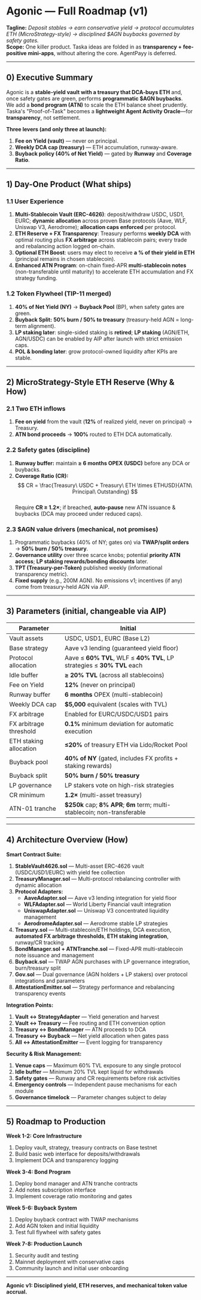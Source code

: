 # Agonic — Full Roadmap (v1)

**Tagline:** *Deposit stables → earn conservative yield → protocol accumulates ETH (MicroStrategy-style) → disciplined $AGN buybacks governed by safety gates.*  
**Scope:** One killer product. Taska ideas are folded in as **transparency + fee-positive mini-apps**, without altering the core. AgentPayy is deferred.

---

## 0) Executive Summary

Agonic is a **stable-yield vault with a treasury that DCA-buys ETH** and, once safety gates are green, performs **programmatic $AGN buybacks**.  
We add a **bond program (ATN)** to scale the ETH balance sheet prudently. Taska's "Proof-of-Task" becomes a **lightweight Agent Activity Oracle**—for **transparency**, not settlement.

**Three levers (and only three at launch):**
1. **Fee on Yield (vault)** — never on principal.  
2. **Weekly DCA cap (treasury)** — ETH accumulation, runway-aware.  
3. **Buyback policy (40% of Net Yield)** — gated by **Runway** and **Coverage Ratio**.

---

## 1) Day-One Product (What ships)

### 1.1 User Experience
1. **Multi-Stablecoin Vault (ERC-4626)**: deposit/withdraw USDC, USD1, EURC; **dynamic allocation** across proven Base protocols (Aave, WLF, Uniswap V3, Aerodrome); **allocation caps enforced** per protocol.
2. **ETH Reserve + FX Transparency**: Treasury performs **weekly DCA** with optimal routing plus **FX arbitrage** across stablecoin pairs; every trade and rebalancing action logged on-chain.
3. **Optional ETH Boost**: users may elect to receive **a % of their yield in ETH** (principal remains in chosen stablecoin).
4. **Enhanced ATN Program**: on-chain fixed-APR **multi-stablecoin notes** (non-transferable until maturity) to accelerate ETH accumulation and FX strategy funding.

### 1.2 Token Flywheel (TIP-11 merged)
1. **40% of Net Yield (NY)** → **Buyback Pool** (BP), when safety gates are green.
2. **Buyback Split:** **50% burn / 50% to treasury** (treasury-held AGN = long-term alignment).
3. **LP staking later**: single-sided staking is **retired**; **LP staking** (AGN/ETH, AGN/USDC) can be enabled by AIP after launch with strict emission caps.
4. **POL & bonding later**: grow protocol-owned liquidity after KPIs are stable.

---

## 2) MicroStrategy-Style ETH Reserve (Why & How)

### 2.1 Two ETH inflows
1) **Fee on yield** from the vault (**12%** of realized yield, never on principal) → Treasury.  
2) **ATN bond proceeds** → **100%** routed to ETH DCA automatically.

### 2.2 Safety gates (discipline)
1. **Runway buffer:** maintain **≥ 6 months OPEX (USDC)** before any DCA or buybacks.  
2. **Coverage Ratio (CR):**  
  $$ CR = \frac{Treasury\ USDC + Treasury\ ETH \times ETHUSD}{ATN\ Principal\ Outstanding} $$  
  Require **CR ≥ 1.2×**; if breached, **auto-pause** new ATN issuance & buybacks (DCA may proceed under reduced caps).

### 2.3 $AGN value drivers (mechanical, not promises)
1. Programmatic buybacks (40% of NY; gates on) via **TWAP/split orders** → **50% burn / 50% treasury**.  
2. **Governance utility** over three scarce knobs; potential **priority ATN access**; **LP staking rewards/bonding discounts** later.  
3. **TPT (Treasury-per-Token)** published weekly (informational transparency metric).  
4. **Fixed supply** (e.g., 200M AGN). No emissions v1; incentives (if any) come from treasury-held AGN via AIP.

---

## 3) Parameters (initial, changeable via AIP)

| Parameter | Initial |
|---|---|
| Vault assets | USDC, USD1, EURC (Base L2) |
| Base strategy | Aave v3 lending (guaranteed yield floor) |
| Protocol allocation | Aave ≤ **60% TVL**, WLF ≤ **40% TVL**, LP strategies ≤ **30% TVL** each |
| Idle buffer | **≥ 20% TVL** (across all stablecoins) |
| Fee on Yield | **12%** (never on principal) |
| Runway buffer | **6 months** OPEX (multi-stablecoin) |
| Weekly DCA cap | **$5,000** equivalent (scales with TVL) |
| FX arbitrage | Enabled for EURC/USDC/USD1 pairs |
| FX arbitrage threshold | **0.1%** minimum deviation for automatic execution |
| ETH staking allocation | **≤20%** of treasury ETH via Lido/Rocket Pool |
| Buyback pool | **40% of NY** (gated, includes FX profits + staking rewards) |
| Buyback split | **50% burn / 50% treasury** |
| LP governance | LP stakers vote on high-risk strategies |
| CR minimum | **1.2×** (multi-asset treasury) |
| ATN-01 tranche | **$250k** cap; **8% APR**; **6m** term; multi-stablecoin; non-transferable |

---

## 4) Architecture Overview (How)

**Smart Contract Suite:**
1. **StableVault4626.sol** — Multi-asset ERC-4626 vault (USDC/USD1/EURC) with yield fee collection
2. **TreasuryManager.sol** — Multi-protocol rebalancing controller with dynamic allocation
3. **Protocol Adapters:**
   - **AaveAdapter.sol** — Aave v3 lending integration for yield floor
   - **WLFAdapter.sol** — World Liberty Financial vault integration
   - **UniswapAdapter.sol** — Uniswap V3 concentrated liquidity management  
   - **AerodromeAdapter.sol** — Aerodrome stable LP strategies
4. **Treasury.sol** — Multi-stablecoin/ETH holdings, DCA execution, **automated FX arbitrage thresholds**, **ETH staking integration**, runway/CR tracking
5. **BondManager.sol + ATNTranche.sol** — Fixed-APR multi-stablecoin note issuance and management
6. **Buyback.sol** — TWAP AGN purchases with LP governance integration, burn/treasury split
7. **Gov.sol** — Dual governance (AGN holders + LP stakers) over protocol integrations and parameters
8. **AttestationEmitter.sol** — Strategy performance and rebalancing transparency events

**Integration Points:**
1. **Vault ↔ StrategyAdapter** — Yield generation and harvest
2. **Vault ↔ Treasury** — Fee routing and ETH conversion option
3. **Treasury ↔ BondManager** — ATN proceeds to DCA
4. **Treasury ↔ Buyback** — Net yield allocation when gates pass
5. **All ↔ AttestationEmitter** — Event logging for transparency

**Security & Risk Management:**
1. **Venue caps** — Maximum 60% TVL exposure to any single protocol
2. **Idle buffer** — Minimum 20% TVL kept liquid for withdrawals  
3. **Safety gates** — Runway and CR requirements before risk activities
4. **Emergency controls** — Independent pause mechanisms for each module
5. **Governance timelock** — Parameter changes subject to delay

---

## 5) Roadmap to Production

**Week 1-2: Core Infrastructure**
1. Deploy vault, strategy, treasury contracts on Base testnet
2. Build basic web interface for deposits/withdrawals  
3. Implement DCA and transparency logging

**Week 3-4: Bond Program**  
1. Deploy bond manager and ATN tranche contracts
2. Add notes subscription interface
3. Implement coverage ratio monitoring and gates

**Week 5-6: Buyback System**
1. Deploy buyback contract with TWAP mechanisms
2. Add AGN token and initial liquidity
3. Test full flywheel with safety gates

**Week 7-8: Production Launch**
1. Security audit and testing
2. Mainnet deployment with conservative caps
3. Community launch and initial user onboarding

---

**Agonic v1: Disciplined yield, ETH reserves, and mechanical token value accrual.**
